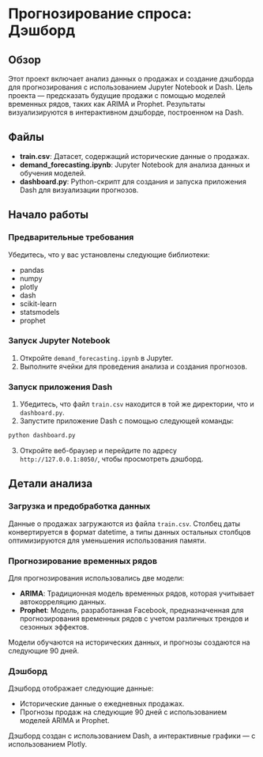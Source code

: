 # Прогнозирование спроса: Дэшборд

## Обзор

Этот проект включает анализ данных о продажах и создание дэшборда для прогнозирования с использованием Jupyter Notebook и Dash. Цель проекта — предсказать будущие продажи с помощью моделей временных рядов, таких как ARIMA и Prophet. Результаты визуализируются в интерактивном дэшборде, построенном на Dash.

## Файлы

- **train.csv**: Датасет, содержащий исторические данные о продажах.
- **demand_forecasting.ipynb**: Jupyter Notebook для анализа данных и обучения моделей.
- **dashboard.py**: Python-скрипт для создания и запуска приложения Dash для визуализации прогнозов.

## Начало работы

### Предварительные требования

Убедитесь, что у вас установлены следующие библиотеки:

- pandas
- numpy
- plotly
- dash
- scikit-learn
- statsmodels
- prophet

### Запуск Jupyter Notebook

1. Откройте `demand_forecasting.ipynb` в Jupyter.
2. Выполните ячейки для проведения анализа и создания прогнозов.

### Запуск приложения Dash

1. Убедитесь, что файл `train.csv` находится в той же директории, что и `dashboard.py`.
2. Запустите приложение Dash с помощью следующей команды:

```bash
python dashboard.py
```

3. Откройте веб-браузер и перейдите по адресу `http://127.0.0.1:8050/`, чтобы просмотреть дэшборд.

## Детали анализа

### Загрузка и предобработка данных

Данные о продажах загружаются из файла `train.csv`. Столбец даты конвертируется в формат datetime, а типы данных остальных столбцов оптимизируются для уменьшения использования памяти.

### Прогнозирование временных рядов

Для прогнозирования использовались две модели:

- **ARIMA**: Традиционная модель временных рядов, которая учитывает автокорреляцию данных.
- **Prophet**: Модель, разработанная Facebook, предназначенная для прогнозирования временных рядов с учетом различных трендов и сезонных эффектов.

Модели обучаются на исторических данных, и прогнозы создаются на следующие 90 дней.

### Дэшборд

Дэшборд отображает следующие данные:

- Исторические данные о ежедневных продажах.
- Прогнозы продаж на следующие 90 дней с использованием моделей ARIMA и Prophet.

Дэшборд создан с использованием Dash, а интерактивные графики — с использованием Plotly.

